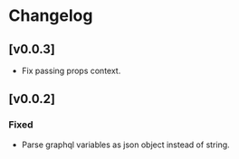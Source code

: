# Changelog

## [v0.0.3]

- Fix passing props context.

## [v0.0.2]

### Fixed

- Parse graphql variables as json object instead of string.
